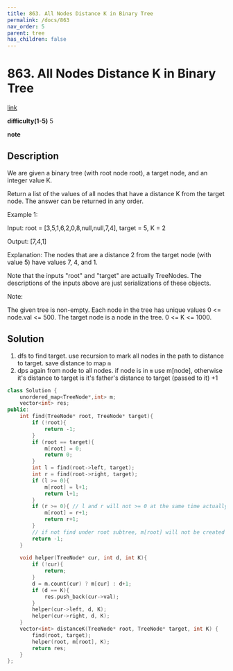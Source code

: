 ```yaml
---
title: 863. All Nodes Distance K in Binary Tree
permalink: /docs/863
nav_order: 5
parent: tree
has_children: false
---
```

# 863. All Nodes Distance K in Binary Tree
[link](https://leetcode.com/problems/all-nodes-distance-k-in-binary-tree/)

**difficulty(1-5)**
5

**note**

## Description
We are given a binary tree (with root node root), a target node, and an integer value K.

Return a list of the values of all nodes that have a distance K from the target node.  The answer can be returned in any order.

 

Example 1:

Input: root = [3,5,1,6,2,0,8,null,null,7,4], target = 5, K = 2

Output: [7,4,1]

Explanation: 
The nodes that are a distance 2 from the target node (with value 5)
have values 7, 4, and 1.



Note that the inputs "root" and "target" are actually TreeNodes.
The descriptions of the inputs above are just serializations of these objects.
 

Note:

The given tree is non-empty.
Each node in the tree has unique values 0 <= node.val <= 500.
The target node is a node in the tree.
0 <= K <= 1000.

## Solution
1. dfs to find target. use recursion to mark all nodes in the path to distance to target. save distance to map `m`
2. dps again from node to all nodes. if node is in `m` use m[node], otherwise it's distance to target is it's father's distance to target (passed to it) +1 


```c++
class Solution {
    unordered_map<TreeNode*,int> m; 
    vector<int> res;
public:
    int find(TreeNode* root, TreeNode* target){
        if (!root){
            return -1;
        }
        if (root == target){
            m[root] = 0;
            return 0;
        }
        int l = find(root->left, target);
        int r = find(root->right, target);
        if (l >= 0){
            m[root] = l+1;
            return l+1;
        }
        if (r >= 0){ // l and r will not >= 0 at the same time actually
            m[root] = r+1;
            return r+1;
        }
        // if not find under root subtree, m[root] will not be created
        return -1;
    }
    
    void helper(TreeNode* cur, int d, int K){
        if (!cur){
            return;
        }
        d = m.count(cur) ? m[cur] : d+1;
        if (d == K){
            res.push_back(cur->val);
        }
        helper(cur->left, d, K);
        helper(cur->right, d, K);        
    }
    vector<int> distanceK(TreeNode* root, TreeNode* target, int K) {
        find(root, target);
        helper(root, m[root], K);
        return res;
    }
};
```